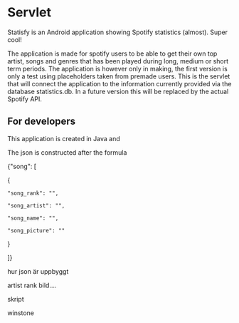 # Servlet

Statisfy is an Android application showing Spotify statistics (almost). Super cool!

The application is made for spotify users to be able to get their own top artist, songs and genres that has been played during long, medium or short term periods. The application is however only in making, the first version is only a test using placeholders taken from premade users.
This is the servlet that will connect the application to the information currently provided via the database statistics.db. In a future version this will be replaced by the actual Spotify API.

## For developers

This application is created in Java and 

The json is constructed after the formula

  {"song": [
  
  {
  
    "song_rank": "",
    
    "song_artist": "",
    
    "song_name": "",
    
    "song_picture": ""

  }
  
]}


hur json är uppbyggt

artist
rank
bild....

skript

winstone

